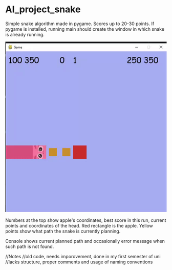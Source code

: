 # AI_project_snake

Simple snake algorithm made in pygame. Scores up to 20-30 points.
If pygame is installed, running main should create the window in which snake is already running.

![gif](GIF.gif)

Numbers at the top show apple's coordinates, best score in this run, current points and coordinates of the head.
Red rectangle is the apple.
Yellow points show what path the snake is currently planning.

Console shows current planned path and occasionally error message when such path is not found.

//Notes
//old code, needs imporovement, done in my first semester of uni
//lacks structure, proper comments and usage of naming conventions
